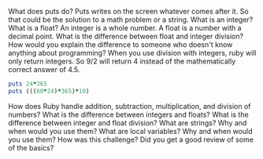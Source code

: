 What does puts do?
	Puts writes on the screen whatever comes after it. So that could be the solution to a math problem or a string. 
What is an integer? What is a float?
	An integer is a whole number. A float is a number with a decimal point.
What is the difference between float and integer division? How would you 
explain the difference to someone who doesn't know anything about programming?
	When you use division with integers, ruby will only return integers. So 9/2 will return 4 instead of the mathematically correct answer of 4.5. 
```ruby
puts 24*365
puts (((60*24)*365)*10)
```

How does Ruby handle addition, subtraction, multiplication, and division of numbers?
What is the difference between integers and floats?
What is the difference between integer and float division?
What are strings? Why and when would you use them?
What are local variables? Why and when would you use them?
How was this challenge? Did you get a good review of some of the basics?